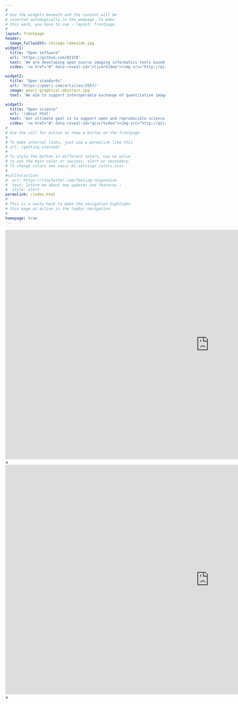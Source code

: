 ```yaml
---
#
# Use the widgets beneath and the content will be
# inserted automagically in the webpage. To make
# this work, you have to use › layout: frontpage
#
layout: frontpage
header:
  image_fullwidth: chicago-lakeside.jpg
widget1:
  title: "Open software"
  url: 'https://github.com/QIICR'
  text: 'We are developing open source imaging informatics tools based on <a href="http://slicer.org">3D Slicer</a> to support research workflows of the <a href="http://imaging.cancer.gov/programsandresources/specializedinitiatives/qin">NCI Quantitative Imaging Network</a>.'
  video: '<a href="#" data-reveal-id="slicerVideo"><img src="http://qiicr.org/images/slicer-youtube.jpg"  width="302" height="182" alt=""/></a>'

widget2:
  title: "Open standards"
  url: 'https://peerj.com/articles/2057/'
  image: peerj-graphical-abstract.jpg
  text: 'We aim to support interoperable exchange of quantitative image analysis results using <a href="http://dicom.nema.org/Dicom/about-DICOM.html">Digital Imaging and Communications in Medicine (DICOM) standard</a>.'

widget3:
  title: "Open science"
  url: '/about.html'
  text: 'Our ultimate goal is to support open and reproducible science in quantitative imaging biomarker development for cancer imaging research.'
  video: '<a href="#" data-reveal-id="qiicrVideo"><img src="http://qiicr.org/images/qiicr-demo-youtube.png"  width="302" height="182" alt=""/></a>'
#
# Use the call for action to show a button on the frontpage
#
# To make internal links, just use a permalink like this
# url: /getting-started/
#
# To style the button in different colors, use no value
# to use the main color or success, alert or secondary.
# To change colors see sass/_01_settings_colors.scss
#
#callforaction:
#  url: https://tinyletter.com/feeling-responsive
#  text: Inform me about new updates and features ›
#  style: alert
permalink: /index.html
#
# This is a nasty hack to make the navigation highlight
# this page as active in the topbar navigation
#
homepage: true
---
```


<div id="slicerVideo" class="reveal-modal large" data-reveal="">
  <div class="flex-video widescreen vimeo" style="display: block;">
    <iframe width="1280" height="720" src="https://www.youtube.com/embed/ikK5uDEmihU" frameborder="0" allowfullscreen></iframe>
  </div>
  <a class="close-reveal-modal">&#215;</a>
</div>

<div id="qiicrVideo" class="reveal-modal large" data-reveal="">
  <div class="flex-video widescreen vimeo" style="display: block;">
    <iframe width="1280" height="720" src="https://www.youtube.com/embed/wK2TGyVQjzs" frameborder="0" allowfullscreen></iframe>
  </div>
  <a class="close-reveal-modal">&#215;</a>
</div>


